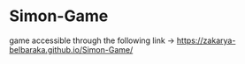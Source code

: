 # Simon-Game
game accessible through the following link -> https://zakarya-belbaraka.github.io/Simon-Game/
